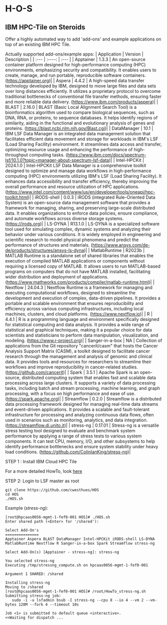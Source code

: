 # H-O-S
## IBM HPC-Tile on Steroids
Offer a highly automated way to add 'add-ons' and example applications on top of an existing IBM HPC Tile.

Actually supported add-ons/example apps:
| Application     | Version  | Description                 |
| :---            | :----:   | :---                        |
| Apptainer       | 1.3.3    | An open-source container platform designed for high-performance computing (HPC) environments, emphasizing security and compatibility. It enables users to create, manage, and run portable, reproducible software containers. (https://apptainer.org)|
| Aspera          | 4.4.2    | A high-speed data transfer technology developed by IBM, designed to move large files and data sets over long distances efficiently. It utilizes a proprietary protocol to overcome traditional bottlenecks of conventional file transfer methods, ensuring faster and more reliable data delivery. (https://www.ibm.com/products/aspera)|
| BLAST           | 2.16.0   | BLAST (Basic Local Alignment Search Tool) is a bioinformatics algorithm used to compare biological sequences, such as DNA, RNA, or proteins, to sequence databases. It helps identify regions of similarity, aiding in the functional and evolutionary analysis of genes and proteins. (https://blast.ncbi.nlm.nih.gov/Blast.cgi)|
| DataManager     | 10.1     | IBM LSF Data Manager is an integrated data management solution that facilitates efficient data movement and storage for workloads in IBM's LSF (Load Sharing Facility) environment. It streamlines data access and transfer, optimizing resource usage and enhancing the performance of high-throughput computing tasks. (https://www.ibm.com/docs/spectrum-lsf/10.1.0?topic=manager-about-spectrum-lsf-data)|
| Intel-HPCKit    | 2024.1.0 | Intel-HPCKit LSF Data Manager is a comprehensive toolkit designed to optimize and manage data workflows in high-performance computing (HPC) environments utilizing IBM's LSF (Load Sharing Facility). It enhances data accessibility and transfer efficiency, thereby improving the overall performance and resource utilization of HPC applications. (https://www.intel.com/content/www/us/en/developer/tools/oneapi/hpc-toolkit.html)|
| iRODS-shell     | 0.0.3    | iRODS (integrated Rule-Oriented Data System) is an open-source data management software that provides a framework for managing, sharing, and preserving large-scale distributed data. It enables organizations to enforce data policies, ensure compliance, and automate workflows across diverse storage systems. (https://irods.org)|
| LS-DYNA         | R13.1.0  | LS-DYNA is a specialized software tool used for simulating complex, dynamic systems and analyzing their behavior under various conditions. It is widely employed in engineering and scientific research to model physical phenomena and predict the performance of structures and materials. (https://www.ansys.com/de-de/products/structures/ansys-ls-dyna)|
| MatlabRuntime   | R2023b   | MATLAB Runtime is a standalone set of shared libraries that enables the execution of compiled MATLAB applications or components without requiring a licensed copy of MATLAB. It allows users to run MATLAB-based programs on computers that do not have MATLAB installed, facilitating wider distribution and deployment of applications. (https://www.mathworks.com/products/compiler/matlab-runtime.html)|
| Nextflow        | 24.04.3  | Nextflow Runtime is a framework for managing and executing computational workflows, designed to streamline the development and execution of complex, data-driven pipelines. It provides a portable and scalable environment that ensures reproducibility and efficiency across various computing infrastructures, including local machines, clusters, and cloud platforms. (https://www.nextflow.io)|
| R               | 4.4.1    | R is a programming language and environment specifically designed for statistical computing and data analysis. It provides a wide range of statistical and graphical techniques, making it a popular choice for data scientists and statisticians to perform data manipulation, visualization, and modeling. (https://www.r-project.org)|
| Sanger-in-a-box | NA       | Collection of applications from the Git repository "cancerit/casm" that hosts the Cancer Analysis Support Matrix (CASM), a toolkit designed to facilitate cancer research through the management and analysis of genomic and clinical data. It provides tools and resources for researchers to streamline their workflows and improve reproducibility in cancer-related studies. (https://github.com/cancerit)|
| Spark           | 3.5.1    | Apache Spark is an open-source, distributed computing system that enables fast and scalable data processing across large clusters. It supports a variety of data processing tasks, including batch and stream processing, machine learning, and graph processing, with a focus on high performance and ease of use. (https://spark.apache.org)|
| Streamflow      | 0.2.0    | Streamflow is a distributed data processing framework designed for managing real-time data streams and event-driven applications. It provides a scalable and fault-tolerant infrastructure for processing and analyzing continuous data flows, often used in scenarios such as monitoring, analytics, and data integration. (https://streamflow.di.unito.it)|
| stress-ng       | 0.17.01  | Stress-ng is a versatile stress testing tool designed to evaluate and benchmark system performance by applying a range of stress tests to various system components. It can test CPU, memory, I/O, and other subsystems to help identify performance bottlenecks and ensure system stability under heavy load conditions. (https://github.com/ColinIanKing/stress-ng)|




STEP 1 : Install IBM Cloud HPC Tile

For a more detailed HowTo, look [here](HPC-Tile.md)

STEP 2: Login to LSF master as root

```
git clone https://github.com/cwesthues/HOS
cd HOS
./HOS.sh
```



Example (*stress-ng*):
```
[root@hpcaas0056-mgmt-1-fef0-001 HOS]# ./HOS.sh
Enter shared path (<Enter> for '/shared'):

Select Add-On's
===============
Apptainer Aspera BLAST DataManager Intel-HPCKit iRODS-shell LS-DYNA
MatlabRuntime Nextflow R Sanger-in-a-box Spark Streamflow stress-ng

Select Add-On(s) [Apptainer - stress-ng]: stress-ng

You selected stress-ng
Executing /tmp/stressng_compute.sh on hpcaas0056-mgmt-1-fef0-001

Argument 1 SHARED: /shared

Installing stress-ng
Moving to /shared
[root@hpcaas0056-mgmt-1-fef0-001 HOS]# /root/HowTo_stress-ng.sh
Submitting stress-ng job:
   sudo -i -u lsfadmin bsub -I stress-ng --cpu 8 --io 4 --vm 2 --vm-bytes 128M --fork 4 --timeout 10s

Job <1> is submitted to default queue <interactive>.
<<Waiting for dispatch ...
```
